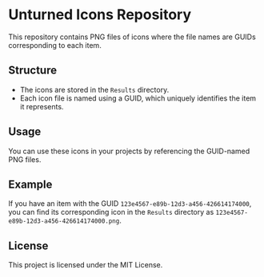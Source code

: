 # Unturned Icons Repository

This repository contains PNG files of icons where the file names are GUIDs corresponding to each item.

## Structure

- The icons are stored in the `Results` directory.
- Each icon file is named using a GUID, which uniquely identifies the item it represents.

## Usage

You can use these icons in your projects by referencing the GUID-named PNG files.

## Example

If you have an item with the GUID `123e4567-e89b-12d3-a456-426614174000`, you can find its corresponding icon in the `Results` directory as `123e4567-e89b-12d3-a456-426614174000.png`.

## License

This project is licensed under the MIT License.
